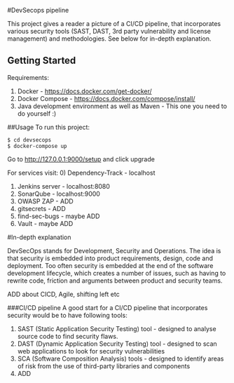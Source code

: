 #DevSecops pipeline

This project gives a reader a picture of a CI/CD pipeline, that incorporates various security tools (SAST, DAST, 3rd party vulnerability and license management) and methodologies.
See below for in-depth explanation.

## Getting Started

Requirements:
1) Docker - 
https://docs.docker.com/get-docker/
2) Docker Compose - https://docs.docker.com/compose/install/
3) Java development environment as well as Maven - This one you need to do yourself :)

##Usage
To run this project:

```
$ cd devsecops
$ docker-compose up
```
Go to http://127.0.0.1:9000/setup and click upgrade

For services visit:
0) Dependency-Track - localhost
1) Jenkins server - localhost:8080
2) SonarQube - localhost:9000 
3) OWASP ZAP - ADD
4) gitsecrets - ADD
5) find-sec-bugs - maybe ADD
6) Vault - maybe ADD

#In-depth explanation

DevSecOps stands for Development, Security and Operations. The idea is that security is embedded into product requirements, design, code and deployment.
Too often security is embedded at the end of the software development lifecycle, which creates a number of issues, such as having to rewrite code, friction and arguments between product and security teams.

ADD about CICD, Agile, shifting left etc

###CI/CD pipeline
A good start for a CI/CD pipeline that incorporates security would be to have following tools:
1) SAST (Static Application Security Testing) tool - designed to analyse source code to find security flaws.
2) DAST (Dynamic Application Security Testing) tool - designed to scan web applications to look for security vulnerabilities
3) SCA (Software Composition Analysis) tools - designed to identify areas of risk from the use of third-party libraries and components
4) ADD
